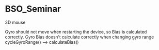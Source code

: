 # BSO_Seminar
3D mouse

Gyro should not move when restarting the device, so Bias is calculated correctly.
Gyro Bias doesn't calculate correctly when changing gyro range
  cycleGyroRange() --> calculateBias()
